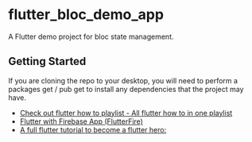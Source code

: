 # flutter_bloc_demo_app

A Flutter demo project for bloc state management.

## Getting Started

If you are cloning the repo to your desktop, you will need to perform a packages get / pub get to install any dependencies that the project may have.

- [Check out flutter how to playlist - All flutter how to in one playlist](https://www.youtube.com/watch?v=4oLBxuBjGfI&list=PLj919aSiofd1-8DV9hP4-hOlQWE-yD53h)
- [Flutter with Firebase App (FlutterFire)](https://www.youtube.com/watch?v=9V0usupGyEc&list=PLj919aSiofd1zcyCtAm7o6YAZ9RfXxCOg)
- [A full flutter tutorial to become a flutter hero:](https://www.youtube.com/watch?v=A-macK7KAyM&list=PLj919aSiofd0lTnzXt8VKpZQnGi-SogUD&t=0s)